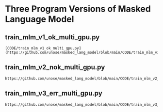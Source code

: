 # Three Program Versions of Masked Language Model 

## train_mlm_v1_ok_multi_gpu.py
```
[CODE/train_mlm_v1_ok_multi_gpu.py](https://github.com/unose/masked_lang_model/blob/main/CODE/train_mlm_v1_ok_multi_gpu.py)
```


## train_mlm_v2_nok_multi_gpu.py

```
https://github.com/unose/masked_lang_model/blob/main/CODE/train_mlm_v2_nok_multi_gpu.py
```


## train_mlm_v3_err_multi_gpu.py

```
https://github.com/unose/masked_lang_model/blob/main/CODE/train_mlm_v3_err_multi_gpu.py
```
